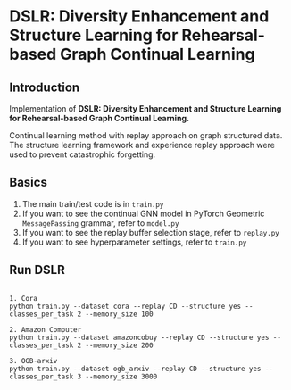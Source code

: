 # DSLR: Diversity Enhancement and Structure Learning for Rehearsal-based Graph Continual Learning

## Introduction
Implementation of **DSLR: Diversity Enhancement and Structure Learning for Rehearsal-based Graph Continual Learning.**  

Continual learning method with replay approach on graph structured data. The structure learning framework and experience replay approach were used to prevent catastrophic forgetting.  


## Basics
1. The main train/test code is in `train.py`
2. If you want to see the continual GNN model in PyTorch Geometric `MessagePassing` grammar, refer to `model.py`
3. If you want to see the replay buffer selection stage, refer to `replay.py`
4. If you want to see hyperparameter settings, refer to `train.py`

## Run DSLR
<pre>
<code>
1. Cora
python train.py --dataset cora --replay CD --structure yes --classes_per_task 2 --memory_size 100

2. Amazon Computer
python train.py --dataset amazoncobuy --replay CD --structure yes --classes_per_task 2 --memory_size 200

3. OGB-arxiv
python train.py --dataset ogb_arxiv --replay CD --structure yes --classes_per_task 3 --memory_size 3000

</code>
</pre>